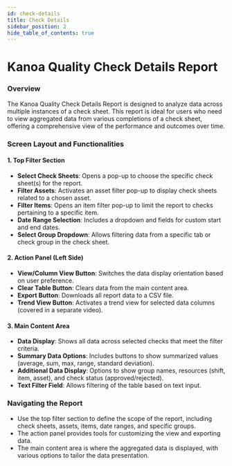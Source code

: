 ```yaml
---
id: check-details
title: Check Details
sidebar_position: 2
hide_table_of_contents: true
---
```

# Kanoa Quality Check Details Report

### Overview
The Kanoa Quality Check Details Report is designed to analyze data across multiple instances of a check sheet. This report is ideal for users who need to view aggregated data from various completions of a check sheet, offering a comprehensive view of the performance and outcomes over time.

### Screen Layout and Functionalities

#### 1. **Top Filter Section**
   - **Select Check Sheets**: Opens a pop-up to choose the specific check sheet(s) for the report.
   - **Filter Assets**: Activates an asset filter pop-up to display check sheets related to a chosen asset.
   - **Filter Items**: Opens an item filter pop-up to limit the report to checks pertaining to a specific item.
   - **Date Range Selection**: Includes a dropdown and fields for custom start and end dates.
   - **Select Group Dropdown**: Allows filtering data from a specific tab or check group in the check sheet.

#### 2. **Action Panel (Left Side)**
   - **View/Column View Button**: Switches the data display orientation based on user preference.
   - **Clear Table Button**: Clears data from the main content area.
   - **Export Button**: Downloads all report data to a CSV file.
   - **Trend View Button**: Activates a trend view for selected data columns (covered in a separate video).

#### 3. **Main Content Area**
   - **Data Display**: Shows all data across selected checks that meet the filter criteria.
   - **Summary Data Options**: Includes buttons to show summarized values (average, sum, max, range, standard deviation).
   - **Additional Data Display**: Options to show group names, resources (shift, item, asset), and check status (approved/rejected).
   - **Text Filter Field**: Allows filtering of the table based on text input.

### Navigating the Report

- Use the top filter section to define the scope of the report, including check sheets, assets, items, date ranges, and specific groups.
- The action panel provides tools for customizing the view and exporting data.
- The main content area is where the aggregated data is displayed, with various options to tailor the data presentation.



